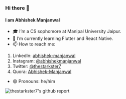 ### Hi there 👋
#### I am Abhishek Manjanwal

- 🎓 I’m a CS sophomore at Manipal University Jaipur.
- 🌱 I’m currently learning Flutter and React Native.
- 📫 How to reach me:
 1. LinkedIn: [abhishek-manjanwal](https://www.linkedin.com/in/abhishek-manjanwal/)
 2. Instagram: [@abhishekmanjanwal](https://www.instagram.com/abhishekmanjanwal/)
 3. Twitter: [@thestarkster7](https://twitter.com/thestarkster7)
 4. Quora: [Abhishek-Manjanwal](https://www.quora.com/profile/Abhishek-Manjanwal) 
- 😄 Pronouns: he/him

![thestarkster7's github report](https://github-readme-stats.vercel.app/api?username=thestarkster7&&show_icons=true&title_color=ffffff&icon_color=c4a8ff&text_color=449183&bg_color=000000)
